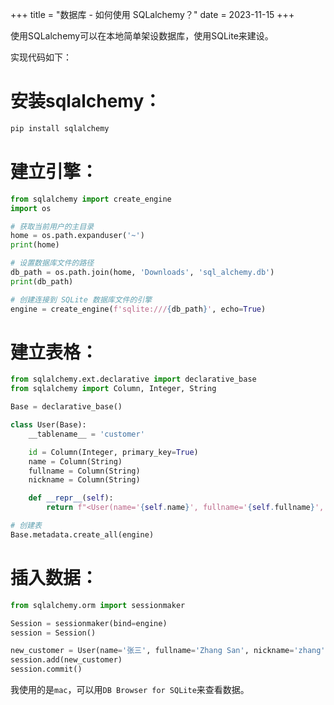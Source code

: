 +++
title = "数据库 - 如何使用 SQLalchemy？"
date = 2023-11-15
+++

使用SQLalchemy可以在本地简单架设数据库，使用SQLite来建设。

实现代码如下：

# 安装sqlalchemy：

```bash
pip install sqlalchemy
```

# 建立引擎：

```python
from sqlalchemy import create_engine
import os

# 获取当前用户的主目录
home = os.path.expanduser('~')
print(home)

# 设置数据库文件的路径
db_path = os.path.join(home, 'Downloads', 'sql_alchemy.db')
print(db_path)

# 创建连接到 SQLite 数据库文件的引擎
engine = create_engine(f'sqlite:///{db_path}', echo=True)
```

# 建立表格：

```python
from sqlalchemy.ext.declarative import declarative_base
from sqlalchemy import Column, Integer, String

Base = declarative_base()

class User(Base):
    __tablename__ = 'customer'

    id = Column(Integer, primary_key=True)
    name = Column(String)
    fullname = Column(String)
    nickname = Column(String)

    def __repr__(self):
        return f"<User(name='{self.name}', fullname='{self.fullname}', nickname='{self.nickname}')>"

# 创建表
Base.metadata.create_all(engine)
```

# 插入数据：

```python
from sqlalchemy.orm import sessionmaker

Session = sessionmaker(bind=engine)
session = Session()

new_customer = User(name='张三', fullname='Zhang San', nickname='zhang')
session.add(new_customer)
session.commit()
```

我使用的是`mac`，可以用`DB Browser for SQLite`来查看数据。